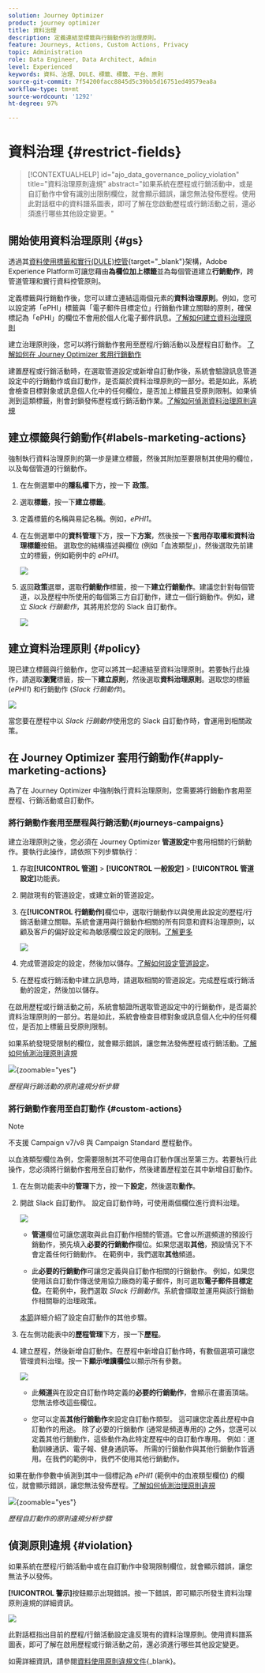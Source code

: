 ```yaml
---
solution: Journey Optimizer
product: journey optimizer
title: 資料治理
description: 定義連結至標籤與行銷動作的治理原則。
feature: Journeys, Actions, Custom Actions, Privacy
topic: Administration
role: Data Engineer, Data Architect, Admin
level: Experienced
keywords: 資料、治理、DULE、標籤、標籤、平台、原則
source-git-commit: 7f54200facc8845d5c39bb5d16751ed49579ea8a
workflow-type: tm+mt
source-wordcount: '1292'
ht-degree: 97%

---
```


# 資料治理 {#restrict-fields}

>[!CONTEXTUALHELP]
>id="ajo_data_governance_policy_violation"
>title="資料治理原則違規"
>abstract="如果系統在歷程或行銷活動中，或是自訂動作中曾有識別出限制欄位，就會顯示錯誤，讓您無法發佈歷程。使用此對話框中的資料譜系圖表，即可了解在您啟動歷程或行銷活動之前，還必須進行哪些其他設定變更。"

## 開始使用資料治理原則 {#gs}

透過其[資料使用標籤和實行(DULE)控管](https://experienceleague.adobe.com/docs/experience-platform/data-governance/home.html?lang=zh-Hant){target="_blank"}架構，Adobe Experience Platform可讓您藉由&#x200B;**為欄位加上標籤**&#x200B;並為每個管道建立&#x200B;**行銷動作**，跨管道管理和實行資料控管原則。

定義標籤與行銷動作後，您可以建立連結這兩個元素的&#x200B;**資料治理原則**。例如，您可以設定將「ePHI」標籤與「電子郵件目標定位」行銷動作建立關聯的原則，確保標記為「ePHI」的欄位不會用於個人化電子郵件訊息。[了解如何建立資料治理原則](#governance-policies)

建立治理原則後，您可以將行銷動作套用至歷程/行銷活動以及歷程自訂動作。
[了解如何在 Journey Optimizer 套用行銷動作](#apply-marketing-actions)

建置歷程或行銷活動時，在選取管道設定或新增自訂動作後，系統會驗證訊息管道設定中的行銷動作或自訂動作，是否屬於資料治理原則的一部分。若是如此，系統會檢查目標對象或訊息個人化中的任何欄位，是否加上標籤且受原則限制。如果偵測到這類標籤，則會封鎖發佈歷程或行銷活動作業。[了解如何偵測資料治理原則違規](#violation)

## 建立標籤與行銷動作{#labels-marketing-actions}

強制執行資料治理原則的第一步是建立標籤，然後其附加至要限制其使用的欄位，以及每個管道的行銷動作。

1. 在左側選單中的&#x200B;**隱私權**&#x200B;下方，按一下 **政策**。

1. 選取&#x200B;**標籤**，按一下&#x200B;**建立標籤**。

1. 定義標籤的名稱與易記名稱。例如，_ePHI1_。

1. 在左側選單中的&#x200B;**資料管理**&#x200B;下方，按一下&#x200B;**方案**，然後按一下&#x200B;**套用存取權和資料治理標籤**&#x200B;按鈕。 選取您的結構描述與欄位 (例如「血液類型」)，然後選取先前建立的標籤，例如範例中的 _ePHI1_。

   ![](assets/action-privacy3.png)

1. 返回&#x200B;**政策**&#x200B;選單，選取&#x200B;**行銷動作**&#x200B;標籤，按一下&#x200B;**建立行銷動作**。建議您針對每個管道，以及歷程中所使用的每個第三方自訂動作，建立一個行銷動作。例如，建立 _Slack 行銷動作_，其將用於您的 Slack 自訂動作。

   ![](assets/action-privacy4.png)

## 建立資料治理原則 {#policy}

現已建立標籤與行銷動作，您可以將其一起連結至資料治理原則。若要執行此操作，請選取&#x200B;**瀏覽**&#x200B;標籤，按一下&#x200B;**建立原則**，然後選取&#x200B;**資料治理原則**。選取您的標籤 (_ePHI1_) 和行銷動作 (_Slack 行銷動作_)。

![](assets/action-privacy5.png)

當您要在歷程中以 _Slack 行銷動作_&#x200B;使用您的 Slack 自訂動作時，會運用到相關政策。

## 在 Journey Optimizer 套用行銷動作{#apply-marketing-actions}

為了在 Journey Optimizer 中強制執行資料治理原則，您需要將行銷動作套用至歷程、行銷活動或自訂動作。

### 將行銷動作套用至歷程與行銷活動{#journeys-campaigns}

建立治理原則之後，您必須在 Journey Optimizer **管道設定**&#x200B;中套用相關的行銷動作。要執行此操作，請依照下列步驟執行：

1. 存取&#x200B;**[!UICONTROL 管道]** > **[!UICONTROL 一般設定]** > **[!UICONTROL 管道設定]**&#x200B;功能表。

1. 開啟現有的管道設定，或建立新的管道設定。

1. 在&#x200B;**[!UICONTROL 行銷動作]**&#x200B;欄位中，選取行銷動作以與使用此設定的歷程/行銷活動建立關聯。系統會運用與行銷動作相關的所有同意和資料治理原則，以顧及客戶的偏好設定和為敏感欄位設定的限制。[了解更多](../action/consent.md#surface-marketing-actions)

   ![](../privacy/assets/governance-channel-configuration.png)

1. 完成管道設定的設定，然後加以儲存。[了解如何設定管道設定](../configuration/channel-surfaces.md)。

1. 在歷程或行銷活動中建立訊息時，請選取相關的管道設定。完成歷程或行銷活動的設定，然後加以儲存。

在啟用歷程或行銷活動之前，系統會驗證所選取管道設定中的行銷動作，是否屬於資料治理原則的一部分。若是如此，系統會檢查目標對象或訊息個人化中的任何欄位，是否加上標籤且受原則限制。

如果系統發現受限制的欄位，就會顯示錯誤，讓您無法發佈歷程或行銷活動。[了解如何偵測治理原則違規](#violation)

![](assets/governance-policy-schema.png){zoomable="yes"}

*歷程與行銷活動的原則違規分析步驟*

### 將行銷動作套用至自訂動作 {#custom-actions}

>[!NOTE]
>
>不支援 Campaign v7/v8 與 Campaign Standard 歷程動作。

以血液類型欄位為例，您需要限制其不可使用自訂動作匯出至第三方。若要執行此操作，您必須將行銷動作套用至自訂動作，然後建置歷程並在其中新增自訂動作。

1. 在左側功能表中的&#x200B;**管理**&#x200B;下方，按一下&#x200B;**設定**，然後選取&#x200B;**動作**。

1. 開啟 Slack 自訂動作。 設定自訂動作時，可使用兩個欄位進行資料治理。

   ![](assets/action-privacy6.png)

   * **管道**&#x200B;欄位可讓您選取與此自訂動作相關的管道。它會以所選頻道的預設行銷動作，預先填入&#x200B;**必要的行銷動作**&#x200B;欄位。如果您選取&#x200B;**其他**，預設情況下不會定義任何行銷動作。 在範例中，我們選取&#x200B;**其他**&#x200B;頻道。

   * 此&#x200B;**必要的行銷動作**&#x200B;可讓您定義與自訂動作相關的行銷動作。 例如，如果您使用該自訂動作傳送使用協力廠商的電子郵件，則可選取&#x200B;**電子郵件目標定位**。在範例中，我們選取 _Slack 行銷動作_。系統會擷取並運用與該行銷動作相關聯的治理政策。

   [本節](../action/about-custom-action-configuration.md#consent-management)詳細介紹了設定自訂動作的其他步驟。

1. 在左側功能表中的&#x200B;**歷程管理**&#x200B;下方，按一下&#x200B;**歷程**。

1. 建立歷程，然後新增自訂動作。在歷程中新增自訂動作時，有數個選項可讓您管理資料治理。按一下&#x200B;**顯示唯讀欄位**&#x200B;以顯示所有參數。

   ![](assets/action-privacy7.png)

   * 此&#x200B;**頻道**&#x200B;與在設定自訂動作時定義的&#x200B;**必要的行銷動作**，會顯示在畫面頂端。 您無法修改這些欄位。

   * 您可以定義&#x200B;**其他行銷動作**&#x200B;來設定自訂動作類型。 這可讓您定義此歷程中自訂動作的用途。 除了必要的行銷動作 (通常是頻道專用的) 之外，您還可以定義其他行銷動作，這些動作為此特定歷程中的自訂動作專用。 例如：運動訓練通訊、電子報、健身通訊等。 所需的行銷動作與其他行銷動作皆適用。在我們的範例中，我們不使用其他行銷動作。

如果在動作參數中偵測到其中一個標記為 _ePHI1_ (範例中的血液類型欄位) 的欄位，就會顯示錯誤，讓您無法發佈歷程。[了解如何偵測治理原則違規](#violation)

![](assets/governance-policy-custom-action-schema.png){zoomable="yes"}

*歷程自訂動作的原則違規分析步驟*

## 偵測原則違規 {#violation}

如果系統在歷程/行銷活動中或在自訂動作中發現限制欄位，就會顯示錯誤，讓您無法予以發佈。

**[!UICONTROL 警示]**&#x200B;按鈕顯示出現錯誤。按一下錯誤，即可顯示所發生資料治理原則違規的詳細資訊。

![](assets/action-privacy8.png)

此對話框指出目前的歷程/行銷活動設定違反現有的資料治理原則。使用資料譜系圖表，即可了解在啟用歷程或行銷活動之前，還必須進行哪些其他設定變更。

如需詳細資訊，請參閱[資料使用原則違規文件](https://experienceleague.adobe.com/zh-hant/docs/experience-platform/data-governance/enforcement/auto-enforcement#data-usage-violation){_blank}。
